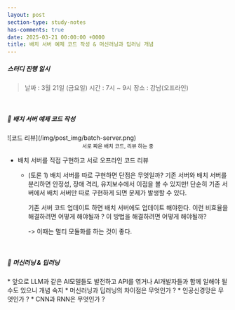 ```yaml
---
layout: post
section-type: study-notes
has-comments: true
date: 2025-03-21 00:00:00 +0000
title: 배치 서버 예제 코드 작성 & 머신러닝과 딥러닝 개념 
---
```


<h5> 스터디 진행 일시</h5>
<blockquote>날짜 : 3월 21일 (금요일)    
시간 : 7시 ~ 9시    
장소 : 강남(오프라인)
</blockquote>  

<br>

<h5>📖 배치 서버 예제 코드 작성 </h5>  
![코드 리뷰](/img/post_img/batch-server.png)
<small><center> 서로 짜온 배치 코드, 리뷰 하는 중 </center></small>


* 배치 서버를 직접 구현하고 서로 오프라인 코드 리뷰
    * (토론 1) 배치 서버를 따로 구현하면 단점은 무엇일까?
        <opinion>기존 서버와 배치 서버를 분리하면 안정성, 장애 격리, 유지보수에서 이점을 볼 수 있지만! 단순히 기존 서버에서 배치 서버만 따로 구현하게 되면 문제가 발생할 수 있다.
        
        기존 서버 코드 업데이트 하면 배치 서버에도 업데이트 해야한다. 이런 비효율을 해결하려면 어떻게 해야될까 ? 이 방법을 해결하려면 어떻게 해야될까?

        -> 이때는 멀티 모듈화를 하는 것이 좋다.</opinion>


<br>

<h5>📖 머신러닝 & 딥러닝</h5> 
* 앞으로 LLM과 같은 AI모델들도 발전하고 API를 엮거나 AI개발자들과 함께 일해야 될수도 있으니 개념 숙지
    * 머신러닝과 딥러닝의 차이점은 무엇인가 ?
    * 인공신경망은 무엇인가 ?
    * CNN과 RNN은 무엇인가 ?



